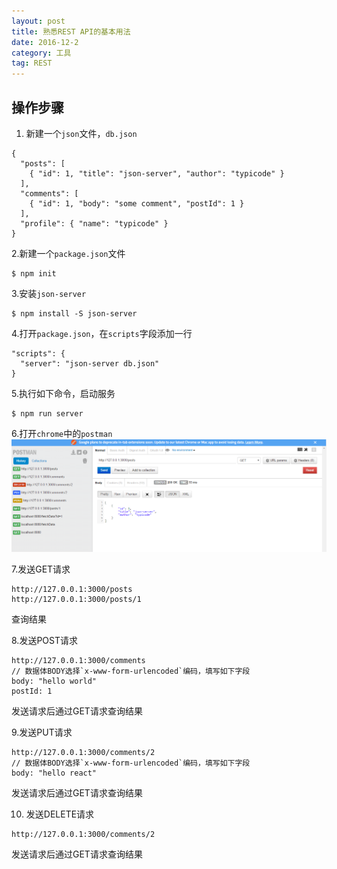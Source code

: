 ```yaml
---
layout: post
title: 熟悉REST API的基本用法
date: 2016-12-2
category: 工具
tag: REST
---
```

## 操作步骤
1. 新建一个`json`文件，`db.json`

```
{
  "posts": [
    { "id": 1, "title": "json-server", "author": "typicode" }
  ],
  "comments": [
    { "id": 1, "body": "some comment", "postId": 1 }
  ],
  "profile": { "name": "typicode" }
}
```

2.新建一个`package.json`文件

```
$ npm init
```

3.安装`json-server`

```
$ npm install -S json-server
```

4.打开`package.json`，在`scripts`字段添加一行

```
"scripts": {
  "server": "json-server db.json"
}
```

5.执行如下命令，启动服务

```
$ npm run server
```

6.打开`chrome`中的`postman`
![postman截图](../img/rest-demo.png)

7.发送GET请求

```
http://127.0.0.1:3000/posts
http://127.0.0.1:3000/posts/1
```

查询结果

8.发送POST请求

```
http://127.0.0.1:3000/comments
// 数据体BODY选择`x-www-form-urlencoded`编码，填写如下字段
body: "hello world"
postId: 1
```

发送请求后通过GET请求查询结果

9.发送PUT请求

```
http://127.0.0.1:3000/comments/2
// 数据体BODY选择`x-www-form-urlencoded`编码，填写如下字段
body: "hello react"
```

发送请求后通过GET请求查询结果

10. 发送DELETE请求

```
http://127.0.0.1:3000/comments/2
```
发送请求后通过GET请求查询结果

